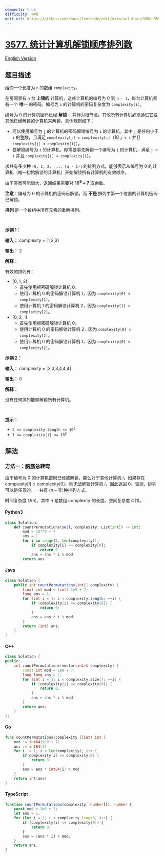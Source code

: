 ```yaml
---
comments: true
difficulty: 中等
edit_url: https://github.com/doocs/leetcode/edit/main/solution/3500-3599/3577.Count%20the%20Number%20of%20Computer%20Unlocking%20Permutations/README.md
---
```


<!-- problem:start -->

# [3577. 统计计算机解锁顺序排列数](https://leetcode.cn/problems/count-the-number-of-computer-unlocking-permutations)

[English Version](/solution/3500-3599/3577.Count%20the%20Number%20of%20Computer%20Unlocking%20Permutations/README_EN.md)

## 题目描述

<!-- description:start -->

<p>给你一个长度为 <code>n</code> 的数组 <code>complexity</code>。</p>

<p>在房间里有 <code>n</code> 台&nbsp;<strong>上锁的&nbsp;</strong>计算机，这些计算机的编号为 0 到 <code>n - 1</code>，每台计算机都有一个&nbsp;<strong>唯一&nbsp;</strong>的密码。编号为 <code>i</code> 的计算机的密码复杂度为 <code>complexity[i]</code>。</p>

<p>编号为 0 的计算机密码已经&nbsp;<strong>解锁&nbsp;</strong>，并作为根节点。其他所有计算机必须通过它或其他已经解锁的计算机来解锁，具体规则如下：</p>

<ul>
	<li>可以使用编号为 <code>j</code> 的计算机的密码解锁编号为 <code>i</code> 的计算机，其中 <code>j</code> 是任何小于 <code>i</code> 的整数，且满足 <code>complexity[j] &lt; complexity[i]</code>（即 <code>j &lt; i</code> 并且 <code>complexity[j] &lt; complexity[i]</code>）。</li>
	<li>要解锁编号为 <code>i</code> 的计算机，你需要事先解锁一个编号为 <code>j</code> 的计算机，满足 <code>j &lt; i</code> 并且 <code>complexity[j] &lt; complexity[i]</code>。</li>
</ul>

<p>求共有多少种 <code>[0, 1, 2, ..., (n - 1)]</code> 的排列方式，能够表示从编号为 0 的计算机（唯一初始解锁的计算机）开始解锁所有计算机的有效顺序。</p>

<p>由于答案可能很大，返回结果需要对 <strong>10<sup>9</sup> + 7</strong> 取余数。</p>

<p><strong>注意：</strong>编号为 0 的计算机的密码已解锁，而&nbsp;<strong>不是&nbsp;</strong>排列中第一个位置的计算机密码已解锁。</p>

<p><strong>排列&nbsp;</strong>是一个数组中所有元素的重新排列。</p>

<p>&nbsp;</p>

<p><strong class="example">示例 1：</strong></p>

<div class="example-block">
<p><strong>输入：</strong> <span class="example-io">complexity = [1,2,3]</span></p>

<p><strong>输出：</strong> <span class="example-io">2</span></p>

<p><strong>解释：</strong></p>

<p>有效的排列有：</p>

<ul>
	<li>[0, 1, 2]
	<ul>
		<li>首先使用根密码解锁计算机 0。</li>
		<li>使用计算机 0 的密码解锁计算机 1，因为 <code>complexity[0] &lt; complexity[1]</code>。</li>
		<li>使用计算机 1 的密码解锁计算机 2，因为 <code>complexity[1] &lt; complexity[2]</code>。</li>
	</ul>
	</li>
	<li>[0, 2, 1]
	<ul>
		<li>首先使用根密码解锁计算机 0。</li>
		<li>使用计算机 0 的密码解锁计算机 2，因为 <code>complexity[0] &lt; complexity[2]</code>。</li>
		<li>使用计算机 0 的密码解锁计算机 1，因为 <code>complexity[0] &lt; complexity[1]</code>。</li>
	</ul>
	</li>
</ul>
</div>

<p><strong class="example">示例 2：</strong></p>

<div class="example-block">
<p><strong>输入：</strong> <span class="example-io">complexity = [3,3,3,4,4,4]</span></p>

<p><strong>输出：</strong> <span class="example-io">0</span></p>

<p><strong>解释：</strong></p>

<p>没有任何排列能够解锁所有计算机。</p>
</div>

<p>&nbsp;</p>

<p><strong>提示：</strong></p>

<ul>
	<li><code>2 &lt;= complexity.length &lt;= 10<sup>5</sup></code></li>
	<li><code>1 &lt;= complexity[i] &lt;= 10<sup>9</sup></code></li>
</ul>

<!-- description:end -->

## 解法

<!-- solution:start -->

### 方法一：脑筋急转弯

由于编号为 $0$ 的计算机密码已经被解锁，那么对于其他计算机 $i$，如果存在 $\text{complexity}[i] \leq \text{complexity}[0]$，则无法解锁计算机 $i$，因此返回 $0$。否则，排列可以是任意的，一共有 $(n - 1)!$ 种排列方式。

时间复杂度 $O(n)$，其中 $n$ 是数组 $\text{complexity}$ 的长度。空间复杂度 $O(1)$。

<!-- tabs:start -->

#### Python3

```python
class Solution:
    def countPermutations(self, complexity: List[int]) -> int:
        mod = 10**9 + 7
        ans = 1
        for i in range(1, len(complexity)):
            if complexity[i] <= complexity[0]:
                return 0
            ans = ans * i % mod
        return ans
```

#### Java

```java
class Solution {
    public int countPermutations(int[] complexity) {
        final int mod = (int) 1e9 + 7;
        long ans = 1;
        for (int i = 1; i < complexity.length; ++i) {
            if (complexity[i] <= complexity[0]) {
                return 0;
            }
            ans = ans * i % mod;
        }
        return (int) ans;
    }
}
```

#### C++

```cpp
class Solution {
public:
    int countPermutations(vector<int>& complexity) {
        const int mod = 1e9 + 7;
        long long ans = 1;
        for (int i = 1; i < complexity.size(); ++i) {
            if (complexity[i] <= complexity[0]) {
                return 0;
            }
            ans = ans * i % mod;
        }
        return ans;
    }
};
```

#### Go

```go
func countPermutations(complexity []int) int {
	mod := int64(1e9 + 7)
	ans := int64(1)
	for i := 1; i < len(complexity); i++ {
		if complexity[i] <= complexity[0] {
			return 0
		}
		ans = ans * int64(i) % mod
	}
	return int(ans)
}
```

#### TypeScript

```ts
function countPermutations(complexity: number[]): number {
    const mod = 1e9 + 7;
    let ans = 1;
    for (let i = 1; i < complexity.length; i++) {
        if (complexity[i] <= complexity[0]) {
            return 0;
        }
        ans = (ans * i) % mod;
    }
    return ans;
}
```

<!-- tabs:end -->

<!-- solution:end -->

<!-- problem:end -->
